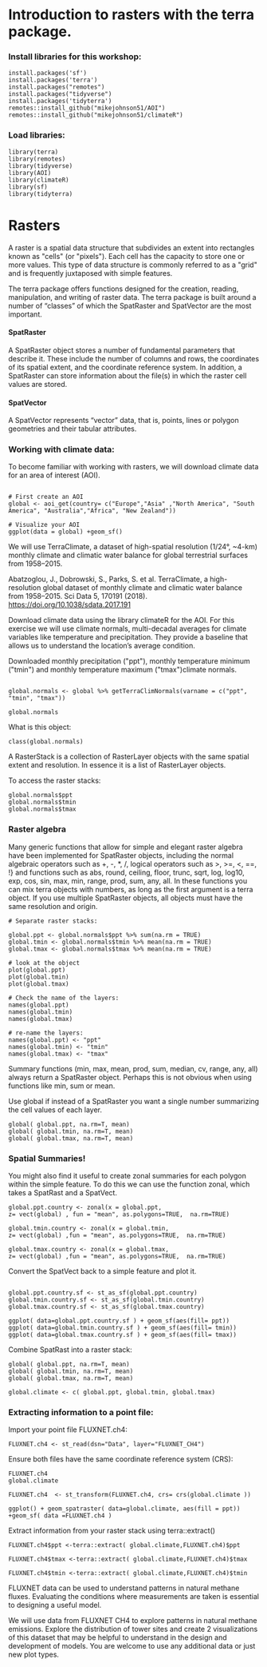 # Introduction to rasters with the terra package.

### Install libraries for this workshop:
```{r, include=T}
install.packages('sf')
install.packages('terra')
install.packages("remotes")
install.packages("tidyverse")
install.packages('tidyterra')
remotes::install_github("mikejohnson51/AOI")
remotes::install_github("mikejohnson51/climateR")
```
### Load libraries:

```{r, include=T}
library(terra)
library(remotes)
library(tidyverse)
library(AOI)
library(climateR)
library(sf)
library(tidyterra)
```
# Rasters
A raster is a spatial data structure that subdivides an extent into rectangles known as "cells" (or "pixels"). Each cell has the capacity to store one or more values. This type of data structure is commonly referred to as a "grid" and is frequently juxtaposed with simple features.

The terra package offers functions designed for the creation, reading, manipulation, and writing of raster data. The terra package is built around a number of “classes” of which the SpatRaster and SpatVector are the most important.

#### SpatRaster
A SpatRaster object stores a number of fundamental parameters that describe it. These include the number of columns and rows, the coordinates of its spatial extent, and the coordinate reference system. In addition, a SpatRaster can store information about the file(s) in which the raster cell values are stored.

#### SpatVector
A SpatVector represents “vector” data, that is, points, lines or polygon geometries and their tabular attributes.

### Working with climate data:

To become familiar with working with rasters, we will download climate data for an area of interest (AOI). 
```{r, include=T}

# First create an AOI
global <- aoi_get(country= c("Europe","Asia" ,"North America", "South America", "Australia","Africa", "New Zealand"))

# Visualize your AOI
ggplot(data = global) +geom_sf()
```
We will use TerraClimate, a dataset of high-spatial resolution (1/24°, ~4-km) monthly climate and climatic water balance for global terrestrial surfaces from 1958–2015.

Abatzoglou, J., Dobrowski, S., Parks, S. et al. TerraClimate, a high-resolution global dataset of monthly climate and climatic water balance from 1958–2015. Sci Data 5, 170191 (2018). https://doi.org/10.1038/sdata.2017.191

Download climate data using the library climateR for the AOI. For this exercise we will use climate normals, multi-decadal averages for climate variables like temperature and precipitation. They provide a baseline that allows us to understand the location’s average condition.

Downloaded monthly precipitation ("ppt"), monthly temperature minimum ("tmin") and monthly temperature maximum ("tmax")climate normals.

```{r, include=T}

global.normals <- global %>% getTerraClimNormals(varname = c("ppt", "tmin", "tmax"))

global.normals
```
What is this object:
```{r, include=T}
class(global.normals)
```

A RasterStack is a collection of RasterLayer objects with the same spatial extent and resolution. In essence it is a list of RasterLayer objects.

To access the raster stacks:
```{r, include=T}
global.normals$ppt
global.normals$tmin
global.normals$tmax
```
### Raster algebra
Many generic functions that allow for simple and elegant raster algebra have been implemented for SpatRaster objects, including the normal algebraic operators such as +, -, *, /, logical operators such as >, >=, <, ==, !} and functions such as abs, round, ceiling, floor, trunc, sqrt, log, log10, exp, cos, sin, max, min, range, prod, sum, any, all. In these functions you can mix terra objects with numbers, as long as the first argument is a terra object. If you use multiple SpatRaster objects, all objects must have the same resolution and origin. 

```{r, include=T}
# Separate raster stacks: 

global.ppt <- global.normals$ppt %>% sum(na.rm = TRUE)
global.tmin <- global.normals$tmin %>% mean(na.rm = TRUE)
global.tmax <- global.normals$tmax %>% mean(na.rm = TRUE)

# look at the object
plot(global.ppt)
plot(global.tmin)
plot(global.tmax)

# Check the name of the layers:
names(global.ppt)
names(global.tmin)
names(global.tmax)

# re-name the layers:
names(global.ppt) <- "ppt"
names(global.tmin) <- "tmin"
names(global.tmax) <- "tmax"

```
Summary functions (min, max, mean, prod, sum, median, cv, range, any, all) always return a SpatRaster object. Perhaps this is not obvious when using functions like min, sum or mean.

Use global if instead of a SpatRaster you want a single number summarizing the cell values of each layer.

```{r, include=T}
global( global.ppt, na.rm=T, mean)
global( global.tmin, na.rm=T, mean)
global( global.tmax, na.rm=T, mean)
```

### Spatial Summaries!

You might also find it useful to create zonal summaries for each polygon within the simple feature. To do this we can use the function zonal, which takes a SpatRast and a SpatVect.

```{r, include=T}
global.ppt.country <- zonal(x = global.ppt, 
z= vect(global) , fun = "mean", as.polygons=TRUE,  na.rm=TRUE)

global.tmin.country <- zonal(x = global.tmin, 
z= vect(global) ,fun = "mean", as.polygons=TRUE,  na.rm=TRUE)

global.tmax.country <- zonal(x = global.tmax, 
z= vect(global) ,fun = "mean", as.polygons=TRUE,  na.rm=TRUE)

```
Convert the SpatVect back to a simple feature and plot it.

```{r, include=T}

global.ppt.country.sf <- st_as_sf(global.ppt.country)   
global.tmin.country.sf <- st_as_sf(global.tmin.country)  
global.tmax.country.sf <- st_as_sf(global.tmax.country)  

ggplot( data=global.ppt.country.sf ) + geom_sf(aes(fill= ppt))
ggplot( data=global.tmin.country.sf ) + geom_sf(aes(fill= tmin))
ggplot( data=global.tmax.country.sf ) + geom_sf(aes(fill= tmax))
```
Combine SpatRast into a raster stack:
```{r, include=T}
global( global.ppt, na.rm=T, mean)
global( global.tmin, na.rm=T, mean)
global( global.tmax, na.rm=T, mean)

global.climate <- c( global.ppt, global.tmin, global.tmax)
```
### Extracting information to a point file:

Import your point file FLUXNET.ch4:

```{r, include=T}
FLUXNET.ch4 <- st_read(dsn="Data", layer="FLUXNET_CH4")
```
Ensure both files have the same coordinate reference system (CRS):
```{r, include=T}
FLUXNET.ch4 
global.climate 

FLUXNET.ch4  <- st_transform(FLUXNET.ch4, crs= crs(global.climate ))

ggplot() + geom_spatraster( data=global.climate, aes(fill = ppt)) +geom_sf( data =FLUXNET.ch4 )
```
Extract information from your raster stack using terra::extract()

```{r, include=T}
FLUXNET.ch4$ppt <-terra::extract( global.climate,FLUXNET.ch4)$ppt

FLUXNET.ch4$tmax <-terra::extract( global.climate,FLUXNET.ch4)$tmax

FLUXNET.ch4$tmin <-terra::extract( global.climate,FLUXNET.ch4)$tmin 
```
FLUXNET data can be used to understand patterns in natural methane fluxes. Evaluating the conditions where measurements are taken is essential to designing a useful model. 

We will use data from FLUXNET CH4 to explore patterns in natural methane emissions. Explore the distribution of tower sites and create 2 visualizations of this dataset that may be helpful to understand in the design and development of models. You are welcome to use any additional data or just new plot types.
